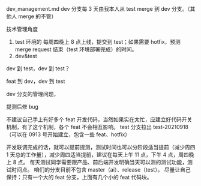 dev_management.md
dev 分支每 3 天由我本人从 test merge 到 dev 分支。（其他人 merge 的不管）

技术管理角度

1. test 环境的
   每周四晚上 8 点上线，提交到 test；如果需要 hotfix，预测 merge request 结束（test 环境部署完成）的时间。
2. dev&test

dev 到 test，dev 到 test？

feat 到 dev，dev 到 test

dev 分支的管理问题，

提测后修 bug

不建议自己手上有好多个 feat 开发代码，当然如果实在太忙，应建立好代码开关机制，有了这个机制，各个 feat 不会相互影响。
test 分支拉出 test-20210918（可以在 0913 号开始建立，包含一些 feat、hotfix）

开发联调完成的话，就可以提前提测，测试时间也可以分阶段适当提前（减少周四 1 天总的工作量），减少周四适当提前，建议在每天上午 11 点，下午 4 点，周四晚上 8 点。
每天测试同学需要跟产品、前后端开发明确当天可以测的测试功能，测试时间点。
咱们的分支目前不包含 master（ai）、release（test）。
尽量让自己保持：只有一个大的 feat 分支，上面有几个小的 feat 代码块。

